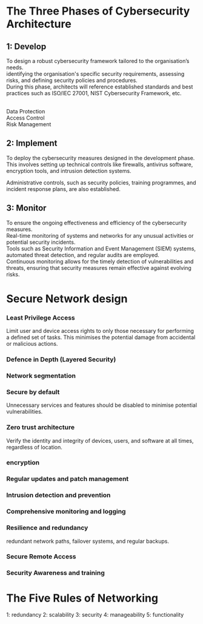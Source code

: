 # The Three Phases of Cybersecurity Architecture

## 1: Develop
To design a robust cybersecurity framework tailored to the organisation’s needs. <br/>
identifying the organisation's specific security requirements, assessing risks, and defining security policies and procedures. <br/>
During this phase, architects will reference established standards and best practices such as ISO/IEC 27001, NIST Cybersecurity Framework, etc.  <br/> <br/>

Data Protection <br/>
Access Control <br/>
Risk Management <br/>
## 2: Implement
To deploy the cybersecurity measures designed in the development phase. <br/>
This involves setting up technical controls like firewalls, antivirus software, encryption tools, and intrusion detection systems.<br/>

Administrative controls, such as security policies, training programmes, and incident response plans, are also established. <br/>

## 3: Monitor
To ensure the ongoing effectiveness and efficiency of the cybersecurity measures.<br/>
Real-time monitoring of systems and networks for any unusual activities or potential security incidents.<br/>
Tools such as Security Information and Event Management (SIEM) systems, automated threat detection, and regular audits are employed. <br/>
Continuous monitoring allows for the timely detection of vulnerabilities and threats, ensuring that security measures remain effective against evolving risks. <br/>


# Secure Network design

### Least Privilege Access
Limit user and device access rights to only those necessary for performing a defined set of tasks.
This minimises the potential damage from accidental or malicious actions. 

### Defence in Depth (Layered Security)

### Network segmentation

### Secure by default
Unnecessary services and features should be disabled to minimise potential vulnerabilities.

### Zero trust architecture
Verify the identity and integrity of devices, users, and software at all times, regardless of location.

### encryption

### Regular updates and patch management

### Intrusion detection and prevention

### Comprehensive monitoring and logging

### Resilience and redundancy
redundant network paths, failover systems, and regular backups.

### Secure Remote Access

### Security Awareness and training


# The Five Rules of Networking
1: redundancy
2: scalability
3: security
4: manageability
5: functionality

